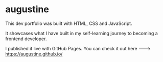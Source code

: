 # augustine

This dev portfolio was built with HTML, CSS and JavaScript. 

It showcases what I have built in my self-learning journey to becoming a frontend developer.

I published it live with GitHub Pages. You can check it out here ---> https://augustine.github.io/
